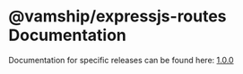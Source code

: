 # @vamship/expressjs-routes Documentation

Documentation for specific releases can be found here:
[1.0.0](./@vamship/expressjs-routes/1.0.0/index.html)
